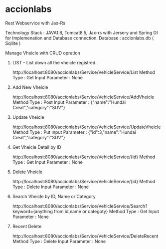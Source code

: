 # accionlabs
Rest Webservice with Jax-Rs

Technology Stack : JAVA1.8, Tomcat8.5, Jax-rs with Jersery and Spring DI for Implemenation and Database connection.
Database : accionlabs.db ( Sqllite )



Manage Vheicle with CRUD opration
1. LIST - List down all the vheicle registred.

    http://localhost:8080/accionlabs/Service/VehicleService/List
    Method Type : Get
    Input Parameter : None
    
2.  Add New Vheicle
    
    http://localhost:8080/accionlabs/Service/VehicleService/AddVheicle
    Method Type : Post
    Input Parameter : {"name":"Hundai Creat","category":"SUV"}
     
3.  Update Vheicle
    
    http://localhost:8080/accionlabs/Service/VehicleService/UpdateVheicle
    Method Type : Put
    Input Parameter : {"id":3,"name":"Hundai Creat","category":"SUV"}
    
4.  Get Vheicle Detail by ID

    http://localhost:8080/accionlabs/Service/VehicleService/{id}
    Method Type : Get
    Input Parameter : None
    
5.  Delete Vheicle
    
    http://localhost:8080/accionlabs/Service/VehicleService/{id}
    Method Type : Delete
    Input Parameter : None
    
6.  Search Vheicle by ID, Name or Category

    http://localhost:8080/accionlabs/Service/VehicleService/Search?keyword={anything from id,name or categoty}
    Method Type : Get
    Input Parameter : None
    
7.  Recent Delete

    http://localhost:8080/accionlabs/Service/VehicleService/DeleteRecent
    Method Type : Delete
    Input Parameter : None
    
